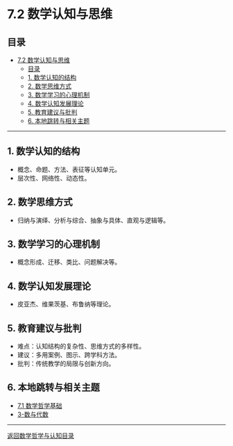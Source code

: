 # 7.2 数学认知与思维

## 目录

- [7.2 数学认知与思维](#72-数学认知与思维)
  - [目录](#目录)
  - [1. 数学认知的结构](#1-数学认知的结构)
  - [2. 数学思维方式](#2-数学思维方式)
  - [3. 数学学习的心理机制](#3-数学学习的心理机制)
  - [4. 数学认知发展理论](#4-数学认知发展理论)
  - [5. 教育建议与批判](#5-教育建议与批判)
  - [6. 本地跳转与相关主题](#6-本地跳转与相关主题)

---

## 1. 数学认知的结构

- 概念、命题、方法、表征等认知单元。
- 层次性、网络性、动态性。

## 2. 数学思维方式

- 归纳与演绎、分析与综合、抽象与具体、直观与逻辑等。

## 3. 数学学习的心理机制

- 概念形成、迁移、类比、问题解决等。

## 4. 数学认知发展理论

- 皮亚杰、维果茨基、布鲁纳等理论。

## 5. 教育建议与批判

- 难点：认知结构的复杂性、思维方式的多样性。
- 建议：多用案例、图示、跨学科方法。
- 批判：传统教学的局限与创新方向。

## 6. 本地跳转与相关主题

- [7.1 数学哲学基础](./7.1-数学哲学基础.md)
- [3-数与代数](../../3-数与代数/README.md)

---

[返回数学哲学与认知目录](../README.md)
